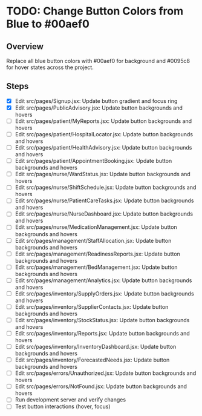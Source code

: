 # TODO: Change Button Colors from Blue to #00aef0

## Overview
Replace all blue button colors with #00aef0 for background and #0095c8 for hover states across the project.

## Steps
- [x] Edit src/pages/Signup.jsx: Update button gradient and focus ring
- [x] Edit src/pages/PublicAdvisory.jsx: Update button backgrounds and hovers
- [ ] Edit src/pages/patient/MyReports.jsx: Update button backgrounds and hovers
- [ ] Edit src/pages/patient/HospitalLocator.jsx: Update button backgrounds and hovers
- [ ] Edit src/pages/patient/HealthAdvisory.jsx: Update button backgrounds and hovers
- [ ] Edit src/pages/patient/AppointmentBooking.jsx: Update button backgrounds and hovers
- [ ] Edit src/pages/nurse/WardStatus.jsx: Update button backgrounds and hovers
- [ ] Edit src/pages/nurse/ShiftSchedule.jsx: Update button backgrounds and hovers
- [ ] Edit src/pages/nurse/PatientCareTasks.jsx: Update button backgrounds and hovers
- [ ] Edit src/pages/nurse/NurseDashboard.jsx: Update button backgrounds and hovers
- [ ] Edit src/pages/nurse/MedicationManagement.jsx: Update button backgrounds and hovers
- [ ] Edit src/pages/management/StaffAllocation.jsx: Update button backgrounds and hovers
- [ ] Edit src/pages/management/ReadinessReports.jsx: Update button backgrounds and hovers
- [ ] Edit src/pages/management/BedManagement.jsx: Update button backgrounds and hovers
- [ ] Edit src/pages/management/Analytics.jsx: Update button backgrounds and hovers
- [ ] Edit src/pages/inventory/SupplyOrders.jsx: Update button backgrounds and hovers
- [ ] Edit src/pages/inventory/SupplierContacts.jsx: Update button backgrounds and hovers
- [ ] Edit src/pages/inventory/StockStatus.jsx: Update button backgrounds and hovers
- [ ] Edit src/pages/inventory/Reports.jsx: Update button backgrounds and hovers
- [ ] Edit src/pages/inventory/InventoryDashboard.jsx: Update button backgrounds and hovers
- [ ] Edit src/pages/inventory/ForecastedNeeds.jsx: Update button backgrounds and hovers
- [ ] Edit src/pages/errors/Unauthorized.jsx: Update button backgrounds and hovers
- [ ] Edit src/pages/errors/NotFound.jsx: Update button backgrounds and hovers
- [ ] Run development server and verify changes
- [ ] Test button interactions (hover, focus)
